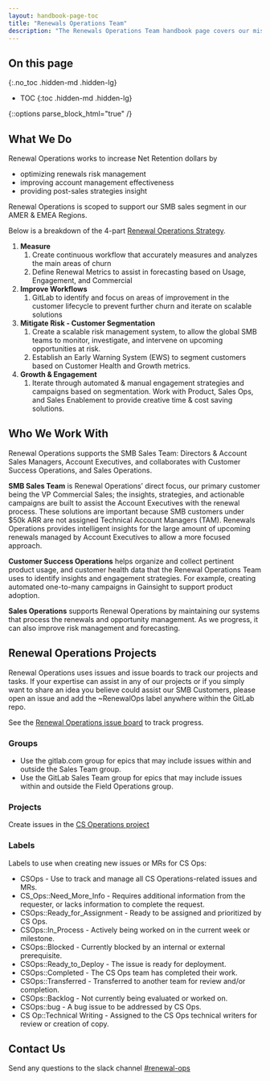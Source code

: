 ```yaml
---
layout: handbook-page-toc
title: "Renewals Operations Team"
description: "The Renewals Operations Team handbook page covers our mission, strategies, responsibilities, and processes."
---
```

<link rel="stylesheet" type="text/css" href="/stylesheets/biztech.css" />

## On this page

{:.no_toc .hidden-md .hidden-lg}

- TOC
{:toc .hidden-md .hidden-lg}

{::options parse_block_html="true" /}

## What We Do

Renewal Operations works to increase Net Retention dollars by 
- optimizing renewals risk management
- improving account management effectiveness
- providing post-sales strategies insight

Renewal Operations is scoped to support our SMB sales segment in our AMER & EMEA Regions.

Below is a breakdown of the 4-part [Renewal Operations Strategy](https://docs.google.com/presentation/u/0/d/1Qv_8SVv3scdKDmF0BNMKbyM9TG5PAJlL4h3pbA-rcjg/edit).


1. **Measure**
    1. Create continuous workflow that accurately measures and analyzes the main areas of churn
    1. Define Renewal Metrics to assist in forecasting based on Usage, Engagement, and Commercial
1. **Improve Workflows**
    1. GitLab to identify and focus on areas of improvement in the customer lifecycle to prevent further churn and iterate on scalable solutions
1. **Mitigate Risk - Customer Segmentation**
    1. Create a scalable risk management system, to allow the global SMB teams to monitor, investigate, and intervene on upcoming opportunities at risk.
    1. Establish an Early Warning System (EWS) to segment customers based on Customer Health and Growth metrics. 
1. **Growth & Engagement**
    1. Iterate through automated & manual engagement strategies and campaigns based on segmentation. Work with Product, Sales Ops, and Sales Enablement to provide creative time & cost saving solutions.



## Who We Work With

Renewal Operations supports the SMB Sales Team: Directors & Account Sales Managers, Account Executives, and collaborates with Customer Success Operations, and Sales Operations.

**SMB Sales Team** is Renewal Operations’ direct focus, our primary customer being the VP Commercial Sales; the insights, strategies, and actionable campaigns are built to assist the Account Executives with the renewal process. These solutions are important because SMB customers under $50k ARR are not assigned Technical Account Managers (TAM). Renewals Operations provides intelligent insights for the large amount of upcoming renewals managed by Account Executives to allow a more focused approach.

**Customer Success Operations** helps organize and collect pertinent product usage, and  customer health data that the Renewal Operations Team uses to identify insights and engagement strategies. For example, creating automated one-to-many campaigns in Gainsight to support product adoption.

**Sales Operations** supports Renewal Operations by maintaining our systems that process the renewals and opportunity management. As we progress, it can also improve risk management and forecasting. 

## Renewal Operations Projects

Renewal Operations uses issues and issue boards to track our projects and tasks. If your expertise can assist in any of our projects or if you simply want to share an idea you believe could assist our SMB Customers, please open an issue and add the ~RenewalOps label anywhere within the GitLab repo.

See the [Renewal Operations issue board](https://gitlab.com/groups/gitlab-com/-/boards/3126050?scope=all&label_name[]=RenewalOps) to track progress.

### Groups
- Use the gitlab.com group for epics that may include issues within and outside the Sales Team group.
- Use the GitLab Sales Team group for epics that may include issues within and outside the Field Operations group.

### Projects

Create issues in the [CS Operations project](https://gitlab.com/gitlab-com/sales-team/field-operations/customer-success-operations)

### Labels

Labels to use when creating new issues or MRs for CS Ops:
- CSOps - Use to track and manage all CS Operations-related issues and MRs.
- CS_Ops::Need_More_Info - Requires additional information from the requester, or lacks information to complete the request.
- CSOps::Ready_for_Assignment - Ready to be assigned and prioritized by CS Ops.
- CSOps::In_Process - Actively being worked on in the current week or milestone.
- CSOps::Blocked - Currently blocked by an internal or external prerequisite.
- CSOps::Ready_to_Deploy - The issue is ready for deployment.
- CSOps::Completed - The CS Ops team has completed their work.
- CSOps::Transferred - Transferred to another team for review and/or completion.
- CSOps::Backlog - Not currently being evaluated or worked on.
- CSOps::bug - A bug issue to be addressed by CS Ops.
- CS Op::Technical Writing - Assigned to the CS Ops technical writers for review or creation of copy.

## Contact Us

Send any questions to the slack channel [#renewal-ops](https://gitlab.slack.com/archives/C028Q2F3002)


